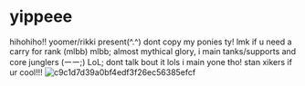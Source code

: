# yippeee
hihohiho!! yoomer/rikki present(^.^)
dont copy my ponies ty! 
lmk if u need a carry for rank (mlbb)
mlbb; almost mythical glory, i main tanks/supports and core junglers 
(ーー;)
LoL; dont talk bout it lols i main yone tho!
stan xikers if ur cool!!! 
![c9c1d7d39a0bf4edf3f26ec56385efcf](https://github.com/yonelover/yippeee/assets/152137391/3d171ec6-cfe3-490c-bf13-7bce1f4945b8)
